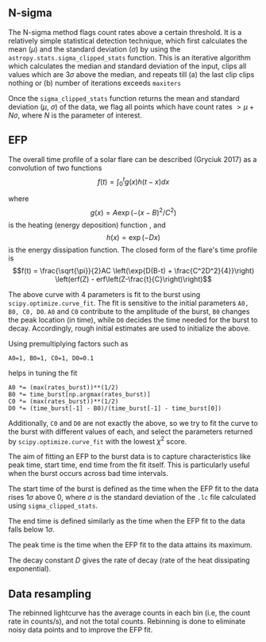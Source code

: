 ## N-sigma

The N-sigma method flags count rates above a certain threshold. It is a relatively simple statistical detection technique, which first calculates the mean ($\mu$) and the standard deviation ($\sigma$) by using the `astropy.stats.sigma_clipped_stats` function. This is an iterative algorithm which calculates the median and standard deviation of the input, clips all values which are $3\sigma$ above the median, and repeats till (a) the last clip clips nothing or (b) number of iterations exceeds `maxiters` 

Once the `sigma_clipped_stats` function returns the mean and standard deviation ($\mu$, $\sigma$) of the data, we flag all points which have count rates $>\mu + N\sigma$, where $N$ is the parameter of interest. 

## EFP

The overall time profile of a solar flare can be described (Gryciuk 2017) as a convolution of two functions $$f(t) = \int_0^t g(x)h(t-x)dx $$

where 
$$g(x) = A \exp({-(x-B)^2}/{C^2})$$
 is the heating (energy deposition) function , and 
$$h(x) = \exp(-Dx)$$
is the energy dissipation function. The closed form of the flare's time profile is 
$$f(t) = \frac{\sqrt{\pi}}{2}AC \left(\exp{D(B-t) + \frac{C^2D^2}{4}}\right) \left(erf(Z) -  erf\left(Z-\frac{t}{C}\right)\right)$$

The above curve with 4 parameters is fit to the burst using `scipy.optimize.curve_fit`. The fit is sensitive to the initial parameters `A0, B0, C0, D0`. `A0` and `C0` contribute to the amplitude of the burst, `B0` changes the peak location (in time), while `D0` decides the time needed for the burst to decay. Accordingly, rough initial estimates are used to initialize the above.

Using premultiplying factors such as 
    
    A0=1, B0=1, C0=1, D0=0.1
helps in tuning the fit

    
    A0 *= (max(rates_burst))**(1/2) 
    B0 *= time_burst[np.argmax(rates_burst)]
    C0 *= (max(rates_burst))**(1/2)
    D0 *= (time_burst[-1] - B0)/(time_burst[-1] - time_burst[0])

Additionally, `C0` and `D0` are not exactly the above, so we try to fit the curve to the burst with different values of each, and select the parameters returned by `scipy.optimize.curve_fit` with the lowest $\chi^2$ score.

The aim of fitting an EFP to the burst data is to capture characteristics like peak time, start time, end time from the fit itself. This is particularly useful when the burst occurs across bad time intervals.

The start time of the burst is defined as the time when the EFP fit to the data rises $1\sigma$ above 0, where $\sigma$ is the standard deviation of the `.lc` file  calculated using `sigma_clipped_stats`. 

The end time is defined similarly as the time when the EFP fit to the data falls below $1\sigma$. 

The peak time is the time when the EFP fit to the data attains its maximum. 

The decay constant $D$ gives the rate of decay (rate of the heat dissipating exponential).

## Data resampling 
The rebinned lightcurve has the average counts in each bin (i.e, the count rate in counts/s), and not the total counts. Rebinning is done to eliminate noisy data points and to improve the EFP fit. 

